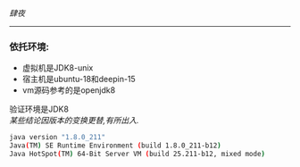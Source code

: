 _肆夜_

---
### 依托环境:  
- 虚拟机是JDK8-unix  
- 宿主机是ubuntu-18和deepin-15  
- vm源码参考的是openjdk8

验证环境是JDK8  
_某些结论因版本的变换更替,有所出入._  
```sh
java version "1.8.0_211"
Java(TM) SE Runtime Environment (build 1.8.0_211-b12)
Java HotSpot(TM) 64-Bit Server VM (build 25.211-b12, mixed mode)
```  
